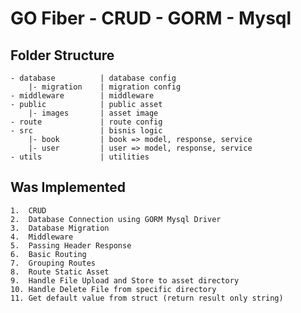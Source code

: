 # GO Fiber - CRUD - GORM - Mysql
## Folder Structure
    - database          | database config
        |- migration    | migration config
    - middleware        | middleware
    - public            | public asset
        |- images       | asset image
    - route             | route config
    - src               | bisnis logic
        |- book         | book => model, response, service
        |- user         | user => model, response, service
    - utils             | utilities

## Was Implemented
    1.  CRUD
    2.  Database Connection using GORM Mysql Driver
    3.  Database Migration
    4.  Middleware
    5.  Passing Header Response
    6.  Basic Routing
    7.  Grouping Routes
    8.  Route Static Asset
    9.  Handle File Upload and Store to asset directory
    10. Handle Delete File from specific directory
    11. Get default value from struct (return result only string)